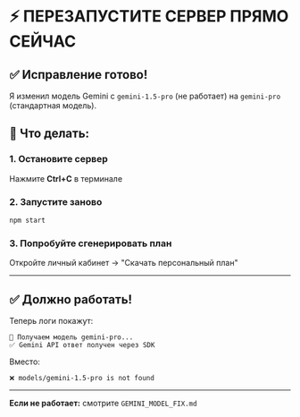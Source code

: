 # ⚡ ПЕРЕЗАПУСТИТЕ СЕРВЕР ПРЯМО СЕЙЧАС

## ✅ Исправление готово!

Я изменил модель Gemini с `gemini-1.5-pro` (не работает) на `gemini-pro` (стандартная модель).

## 🚀 Что делать:

### 1. Остановите сервер
Нажмите **Ctrl+C** в терминале

### 2. Запустите заново
```bash
npm start
```

### 3. Попробуйте сгенерировать план
Откройте личный кабинет → "Скачать персональный план"

---

## ✅ Должно работать!

Теперь логи покажут:
```
🤖 Получаем модель gemini-pro...
✅ Gemini API ответ получен через SDK
```

Вместо:
```
❌ models/gemini-1.5-pro is not found
```

---

**Если не работает:** смотрите `GEMINI_MODEL_FIX.md`


